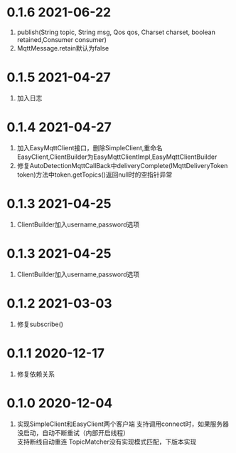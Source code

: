# 0.1.6 2021-06-22
1. publish(String topic, String msg, Qos qos, Charset charset, boolean retained,Consumer<IMqttDeliveryToken> consumer)
2. MqttMessage.retain默认为false

# 0.1.5 2021-04-27
1. 加入日志

# 0.1.4 2021-04-27
1. 加入EasyMqttClient接口，删除SimpleClient,重命名EasyClient,ClientBuilder为EasyMqttClientImpl,EasyMqttClientBuilder
2. 修复AutoDetectionMqttCallBack中deliveryComplete(IMqttDeliveryToken token)方法中token.getTopics()返回null时的空指针异常

# 0.1.3 2021-04-25
1. ClientBuilder加入username,password选项

# 0.1.3 2021-04-25
1. ClientBuilder加入username,password选项

# 0.1.2 2021-03-03
1. 修复subscribe()

# 0.1.1 2020-12-17
1. 修复依赖关系

# 0.1.0 2020-12-04
1. 实现SimpleClient和EasyClient两个客户端
                    支持调用connect时，如果服务器没启动，自动不断重试（内部开启线程）             
                    支持断线自动重连
       TopicMatcher没有实现模式匹配，下版本实现
    